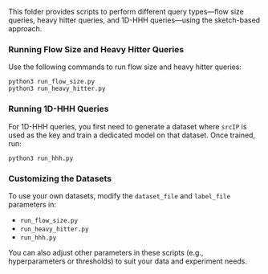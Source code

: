 This folder provides scripts to perform different query types—flow size queries, heavy hitter queries, and 1D-HHH queries—using the sketch-based approach.

### Running Flow Size and Heavy Hitter Queries

Use the following commands to run flow size and heavy hitter queries:

```
python3 run_flow_size.py
python3 run_heavy_hitter.py
```

### Running 1D-HHH Queries

For 1D-HHH queries, you first need to generate a dataset where `srcIP` is used as the key and train a dedicated model on that dataset. Once trained, run:

```
python3 run_hhh.py
```

### Customizing the Datasets

To use your own datasets, modify the `dataset_file` and `label_file` parameters in:

- `run_flow_size.py`
- `run_heavy_hitter.py`
- `run_hhh.py`

You can also adjust other parameters in these scripts (e.g., hyperparameters or thresholds) to suit your data and experiment needs.
